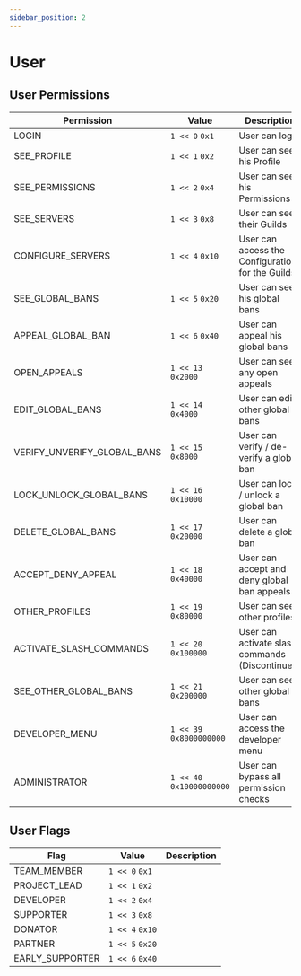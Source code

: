 ```yaml
---
sidebar_position: 2
---
```


# User

## User Permissions

| Permission                    | Value                     | Description |
| ----------------------------- | ------------------------- | ----------- |
| LOGIN                         | `1 << 0` `0x1`            | User can login |
| SEE_PROFILE                   | `1 << 1` `0x2`            | User can see his Profile |
| SEE_PERMISSIONS               | `1 << 2` `0x4`            | User can see his Permissions |
| SEE_SERVERS                   | `1 << 3` `0x8`            | User can see their Guilds |
| CONFIGURE_SERVERS             | `1 << 4` `0x10`           | User can access the Configuration for the Guilds |
| SEE_GLOBAL_BANS               | `1 << 5` `0x20`           | User can see his global bans |
| APPEAL_GLOBAL_BAN             | `1 << 6` `0x40`           | User can appeal his global bans |
| OPEN_APPEALS                  | `1 << 13` `0x2000`        | User can see any open appeals |
| EDIT_GLOBAL_BANS              | `1 << 14` `0x4000`        | User can edit other global bans |
| VERIFY_UNVERIFY_GLOBAL_BANS   | `1 << 15` `0x8000`        | User can verify / de-verify a global ban |
| LOCK_UNLOCK_GLOBAL_BANS       | `1 << 16` `0x10000`       | User can lock / unlock a global ban |
| DELETE_GLOBAL_BANS            | `1 << 17` `0x20000`       | User can delete a global ban |
| ACCEPT_DENY_APPEAL            | `1 << 18` `0x40000`       | User can accept and deny global ban appeals |
| OTHER_PROFILES                | `1 << 19` `0x80000`       | User can see other profiles |
| ACTIVATE_SLASH_COMMANDS       | `1 << 20` `0x100000`      | User can activate slash commands (Discontinued) |
| SEE_OTHER_GLOBAL_BANS         | `1 << 21` `0x200000`      | User can see other global bans |
| DEVELOPER_MENU                | `1 << 39` `0x8000000000`  | User can access the developer menu |
| ADMINISTRATOR                 | `1 << 40` `0x10000000000` | User can bypass all permission checks |

## User Flags

| Flag              | Value             | Description |
| ----------------- | ----------------- | ----------- |
| TEAM_MEMBER       | `1 << 0` `0x1`    |  |
| PROJECT_LEAD      | `1 << 1` `0x2`    |  |
| DEVELOPER         | `1 << 2` `0x4`    |  |
| SUPPORTER         | `1 << 3` `0x8`    |  |
| DONATOR           | `1 << 4` `0x10`   |  |
| PARTNER           | `1 << 5` `0x20`   |  |
| EARLY_SUPPORTER   | `1 << 6` `0x40`   |  |
